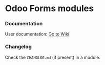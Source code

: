 # Odoo Forms modules

### Documentation

User documentation: [Go to Wiki](https://github.com/novacode-nl/odoo-formio/wiki)

### Changelog

Check the `CHANGLOG.md` (if present) in a module.
